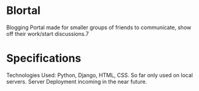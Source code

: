 # Blortal
Blogging Portal made for smaller groups of friends to communicate, show off their work/start discussions.7
# Specifications
Technologies Used: Python, Django, HTML, CSS.
So far only used on local servers. Server Deployment incoming in the near future.
